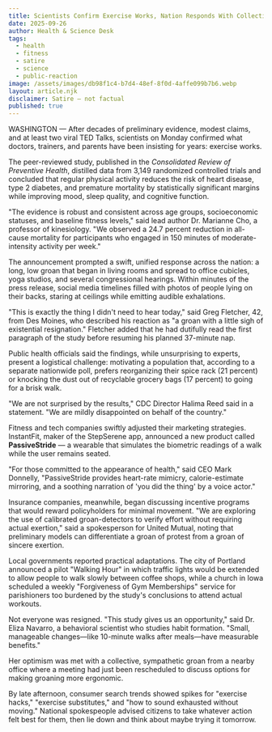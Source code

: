 ```yaml
---
title: Scientists Confirm Exercise Works, Nation Responds With Collective Groan
date: 2025-09-26
author: Health & Science Desk
tags:
  - health
  - fitness
  - satire
  - science
  - public-reaction
image: /assets/images/db98f1c4-b7d4-48ef-8f0d-4affe099b7b6.webp
layout: article.njk
disclaimer: Satire — not factual
published: true
---
```


WASHINGTON — After decades of preliminary evidence, modest claims, and at least two viral TED Talks, scientists on Monday confirmed what doctors, trainers, and parents have been insisting for years: exercise works.

The peer-reviewed study, published in the *Consolidated Review of Preventive Health*, distilled data from 3,149 randomized controlled trials and concluded that regular physical activity reduces the risk of heart disease, type 2 diabetes, and premature mortality by statistically significant margins while improving mood, sleep quality, and cognitive function.  

"The evidence is robust and consistent across age groups, socioeconomic statuses, and baseline fitness levels," said lead author Dr. Marianne Cho, a professor of kinesiology. "We observed a 24.7 percent reduction in all-cause mortality for participants who engaged in 150 minutes of moderate-intensity activity per week."

The announcement prompted a swift, unified response across the nation: a long, low groan that began in living rooms and spread to office cubicles, yoga studios, and several congressional hearings. Within minutes of the press release, social media timelines filled with photos of people lying on their backs, staring at ceilings while emitting audible exhalations.

"This is exactly the thing I didn't need to hear today," said Greg Fletcher, 42, from Des Moines, who described his reaction as "a groan with a little sigh of existential resignation." Fletcher added that he had dutifully read the first paragraph of the study before resuming his planned 37-minute nap.

Public health officials said the findings, while unsurprising to experts, present a logistical challenge: motivating a population that, according to a separate nationwide poll, prefers reorganizing their spice rack (21 percent) or knocking the dust out of recyclable grocery bags (17 percent) to going for a brisk walk.  

"We are not surprised by the results," CDC Director Halima Reed said in a statement. "We are mildly disappointed on behalf of the country."

Fitness and tech companies swiftly adjusted their marketing strategies. InstantFit, maker of the StepSerene app, announced a new product called **PassiveStride** — a wearable that simulates the biometric readings of a walk while the user remains seated.  

"For those committed to the appearance of health," said CEO Mark Donnelly, "PassiveStride provides heart-rate mimicry, calorie-estimate mirroring, and a soothing narration of 'you did the thing' by a voice actor."

Insurance companies, meanwhile, began discussing incentive programs that would reward policyholders for minimal movement. "We are exploring the use of calibrated groan-detectors to verify effort without requiring actual exertion," said a spokesperson for United Mutual, noting that preliminary models can differentiate a groan of protest from a groan of sincere exertion.

Local governments reported practical adaptations. The city of Portland announced a pilot "Walking Hour" in which traffic lights would be extended to allow people to walk slowly between coffee shops, while a church in Iowa scheduled a weekly "Forgiveness of Gym Memberships" service for parishioners too burdened by the study's conclusions to attend actual workouts.

Not everyone was resigned. "This study gives us an opportunity," said Dr. Eliza Navarro, a behavioral scientist who studies habit formation. "Small, manageable changes—like 10-minute walks after meals—have measurable benefits."  

Her optimism was met with a collective, sympathetic groan from a nearby office where a meeting had just been rescheduled to discuss options for making groaning more ergonomic.

By late afternoon, consumer search trends showed spikes for "exercise hacks," "exercise substitutes," and "how to sound exhausted without moving." National spokespeople advised citizens to take whatever action felt best for them, then lie down and think about maybe trying it tomorrow.